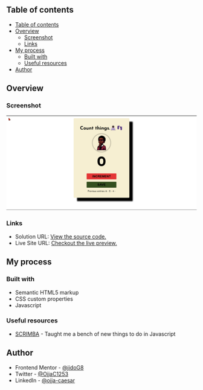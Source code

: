 ## Table of contents

- [Table of contents](#table-of-contents)
- [Overview](#overview)
  - [Screenshot](#screenshot)
  - [Links](#links)
- [My process](#my-process)
  - [Built with](#built-with)
  - [Useful resources](#useful-resources)
- [Author](#author)

## Overview

### Screenshot

![DESKTOP-VIEW](image.png)

### Links

- Solution URL: [View the source code.](https://github.com/jidoG8/COUNT-THINGS.git)
- Live Site URL: [Checkout the live preview.](https://jidog8.github.io/FOUR-CARD-FEATURE-DESIGN/)

## My process

### Built with

- Semantic HTML5 markup
- CSS custom properties
- Javascript

### Useful resources

- [SCRIMBA](https://v1.scrimba.com/learn/learnjavascript/deploy-with-netlify-cwGp4RcJ) - Taught me a bench of new things to do in Javascript

## Author

- Frontend Mentor - [@jidoG8](https://www.frontendmentor.io/profile/jidoG8)
- Twitter - [@OjjaC1253](https://x.com/OjjaC1253)
- LinkedIn - [@ojja-caesar](https://www.linkedin.com/in/ojja-caesar-134980345/)
